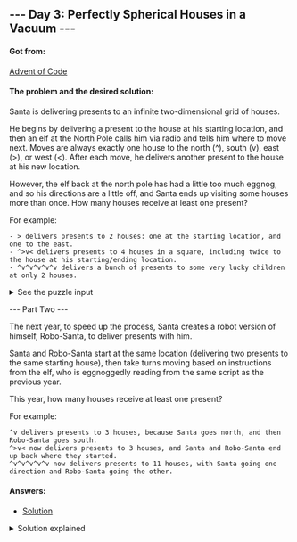 ## --- Day 3: Perfectly Spherical Houses in a Vacuum ---

#### Got from:

[Advent of Code](https://adventofcode.com)

#### The problem and the desired solution:

Santa is delivering presents to an infinite two-dimensional grid of houses.

He begins by delivering a present to the house at his starting location, and then an elf at the North Pole calls him via radio and tells him where to move next. Moves are always exactly one house to the north (^), south (v), east (>), or west (<). After each move, he delivers another present to the house at his new location.

However, the elf back at the north pole has had a little too much eggnog, and so his directions are a little off, and Santa ends up visiting some houses more than once. How many houses receive at least one present?

For example:

    - > delivers presents to 2 houses: one at the starting location, and one to the east.
    - ^>v< delivers presents to 4 houses in a square, including twice to the house at his starting/ending location.
    - ^v^v^v^v^v delivers a bunch of presents to some very lucky children at only 2 houses.

<details>
  <summary>See the puzzle input</summary>
  <p>^^<<v<<v><v^^<><>^^<v<v^>>^^^><^>v^>v><><><<vv^^<^>^^<v^>v>v^v>>>^<>v<^<v^><^>>>>><<v>>^>>^>v^>><<^>v>v<>^v^v^vvv><>^^>v><v<><>^><^^<vv^v<v>^v>>^v^>v><>v^<vv>^><<v^>vv^<<>v>>><<<>>^<vv<^<>^^vv>>>^><<<<vv^v^>>><><^>v<>^>v<v^v<^vv><^v^><<<<>^<>v>^v>v<v<v<<>v<^<<<v>>>>>^^v>vv^^<>^<>^^^^<^^^v<v^^>v<^^v^^>v>^v^^^^>><<v<>v<>^v^<v<>><>^^><<^^<^^>vv<>v^<^v<vv<<<>^>^^>^<>v^^vv<>>v><<<>vvv<>v<>><^<^v<>^vv>^^v<v<v><^<>>vv<^>>^>>vv^v<vv^vv<^<<>>^v^<>^>>>>vv>^^>v>vv>v><^vv^<<v>^<<^^<v<v>vv<v^^<>^^v>^>>v><^<<vv<<v^vv^^^v>>v<<v^><vv^><vv<^vv<<vv^v<<^v<^^v>><<v^>>^^<>v>><<v<>>^^<v>>^^>>vvv^><<<<<^<^vv<^<><v<<>^^^<<<^>^^^<v<<vv>vv<>^<>v<^v>^<<<v<v<v>>^v<>>v<<^<<v<<>^<<<><><>^>>>>^>v^v<<v<v<<>>vv<^vvv^^^^<vv>vv>^v^^v^<v^v><^vv<^vv>v<^>vv<>>^>^><vv<><^>v>^v>vvv<>^>^v<><>vv>><^v^<><><v>>v^v^><^<^>vv>v<^>vvv>v<<<<<^<v<<vv<^^^<<>>^v<vv<^<>v>^<v<>><><>^<<v>v^>^<vv>><><>>^>^>><^<v>^^>^^>^^v^^<^v^^>v^^>>><<><v<v<<v^vv<><><>^<v>^<<^^v^>v>><>^^^><^vvv<^^^^^v><<><v<^^v><><>>^>vv<vvvv<<>>><v<^^^^v<<^><v>^vv<v^^v^vv<^^>^^<v>><<v^>v<^^>^<^<v<^^v>^<<v>^>>>^v<>v<^^^>vvv^v<<^><>>><vvv^<^^^<^>>v>>><v>^^vvv^vvv<^^^^v^v^<vv^<v>^<<^>v^v^<<><>><^v><v<><<>><<<>^v>v<>^<v^v>^vv>>^<>v^^<<v><^v>>v<>>^v^^>><^>v^<^v^^>><>v^>^v^v<<<v^<v^^v<^>v<><>vv>>>>^>v<>v<<<>^^>vv^v<><v^<>^<<<<>>^^>^v<v^v<<><>^v<>>^v^<<^<^>>>^vv<><v<^^<>v^>>v<^^v<v>>>^>><<><<<>><vv<v>>^v>><^<v><vv>^vv<v<>>><>v^><>vv<^^v^^^v<>><^vvv<<^<>v>>>v>><v><>>><>><v^><v^v<v>^v>v<v>>^^<^>^>v><>vv>^v><<>>>>>>>^<<^vv^^vvvv<^^><<<v<<>vvv<>^><<v<v^v^<<v>v<>>^<vv^<v<v>^<<^^vv>v>^<vv<<>v<v^<>v>>^v^^vvvv>^^>>v^v^^><<^>v>>^^>^<^^<>v<v>vv^vv>v<v>>^v<><^vv^<vv<v^^^v<^v^>>^v>>>^^<^<^>^v^>^>>>^v>^>^^^>>^<>v^^<>^v<<^^>^^<vv<>v<^v^>><^v^>^<>>^vv^vv^>v^<vvvvvv^>><^^<^v<^<v^<<^^<<v^<^>><>v><^v^v^^^v>v^<>^<<v<^^vvv<v>^^>^v^^<><vv^v^>v^<<>>vv<>>>>v>v<>^>>>v<>^^><v<v^^^<>^<^><>^><<v>><>^<<>>><<^<vvv<^><v>>^vv^v>><v<>vv^<<^^<<><v><<^<v<vv<<^v^vv>v^>>>v<<<<v<<>v>^vv<^v><v<v>v<^>^^vv>v><v>><<v<<v^v>>><>^<>><><<^<<^v^v<<v>v>v<v<^^>vv<^v^^^<v^<<<v<>v^><^v>^<^<v>>^<<<v>>v^<><>>^v<>vvv<vvvvv<^^><^>><^^>^>^v^vv<^><<^v>><^^v>^v<>^>vvvv><^>^<<v^^vv<v^^<><>v>^>>^<^<<<^v^^^>^>>^>><><<^>v^^<v>>v<<<<vvv<vvvv^<^<v^^<>^>vvv^<vv^v^v>^<<><v><^v^v^^^>^^>^vv<>v>>v^>vv^vv>v<^v^^>>^v^v<>>^^><<v<<>><>>>^>^<>^^v^^><^<>><<^<vv^^^^^>>vv^<v^<^>>>>v<<><<^>vv>vvv>^<><>>>>vv><<v^v<^^^<<^^^vv^<v<><><<<<>><<v^<>v>v^><>v^v^^><>v>v>^^v<^v<>>^^^^^<v>><v^>^^<v>><v^^>v<^<^>>>^><^^>><<>>^><>^^^>v^^^>^^v^<>^^><^>>><><^>>v<v^>v<^><v<v^<>v<^v>v^<^vv^^><<<><><^v^<v<^^>v>v^>>^^vv^<v>^v>^<^v<>^>^><^<v>^v><^<^<>v^^>^><>>><<v><<><>v<<^v^^<^><>^<><><v>v<^^<v<v>>^^<<>>^<v>><^><^<^>^^v<>v>>><><<>^>v><><<<<v^^^^v<>>^^^v>><<^v>^>>><vv^>>^vv<^<>>^<^^<^v>v<v<<<<<>^<<^<<<<<^<^>>^><<>><>v^v>^<^>v^<><vvv^>^v^v^v><^<v<>vv<<^<>^^^<>^v>^<v^^<v^v>v<>>^>v<<>v<>v^v>v<<<>>v>vv>>v<<>v<>v<^>^>^<v>>v>^>^^^<vv>v<<>>><v>^vvv^^>^^<^vv^^^^>v>^v^>v^^v^>>^v>^vv>^^v^<<<<>^<><^<^<<^^>v^^^v<>>vvv<v>>vv><v<v>^<^v>>^v<vv^<<v<vv><^^v^v>v<>^v<<<^^v^^^<^v>v^v^v>><vvv<<>v<>^v>vv^v>vv<<^v<v>^v>v>><^v<v<>v>>>><<<><vv><>^v^<^vvv>v<>><^v>^>><v>vv<><><>v><>>><^>vv>>^<>v^>>^><<<^><<>^v^>>><><>vv>^<>^>^v^^><^>>><<>v^<^vv>^<^vv>><v<>vv<v><><<^><>v<^^<^>vv^^^^vv<<v><>vv<><v>v<>>>>^><v><>^<><>v<>><<>^^vvv>^^^<><>>vvv^v>><>vv<vv>^^^v^<<>^^v<><<^^v<>^^>^<^^v>>v^v^^>>v>>>^<<^<>^>^^v>>>><vv<<>^v<<vv><<^^vv><^>vv<>>v<v>v^>v>>v^<vv<<<v><v^>vvv^^>vv^<<v>v^>>v^<>>><><<^^<^v>^>>>v>v>^v<>vv><vv<vvv<<v>v>^v<<<>><<><><>v^>>>v^>v^>>vv^^<v>^<>>><^>v^<>^^><v>v<><<<><v^v<<<v<v^>v^v>^>v<^<>v>v^^>>v>vv^v<>>^^^^<>v^>>>>>>>><v<^<<vvv<^v^>^v<^<<>>><<<^<<^>^>v^<>^<<<>v>><^vv^>^>^>>>^<vv><v^^^<v^<v<><v^vvv<>v<vvv^vv<<<v^<^<^vvvv^<<vv<^v><<>^>^<v^v^<^>v^><>>v^>v^>^>>v<>vv^v<<>^^>>vv<>vv>>^v<^vv>^v>v<v^vvv^<<^><>v^<><vv><>v^^><<<><>^>^v^<>><vv<^>v^v>v<>><v<<^>^<vv<^v>^<<v><^<^^vv^<>><v^>^vv^<>>^^^^v>v><^^^v^<<<>^<^<<>><>>v<<^v^>><><v^>>^vv^v>vv>>>>>>^^<<>v^>v^v>^^>>><vv^^^v>^v>>^^^<>><>v^<<<v<vv^^<v^<<<>v>v^^^<vv<>>^v>^v<^<<><>vv>^^^<^^vv<v<<vv>^^>vv>v<<^>^vv><^><v>^^^^v<<vv>v^<<^^>>^^vvvv^v^>vv>>v^<v>vvv<>>^><>>v^^>>^<>>vvvv^>><v^v<^^<^vv>>v<<^<<^><v^^><v^>v^>><<<v>v>v^>^v<v^vv<^^^v<^<vvvvv<<vvv>><>v<v<v<<^v<><<>vv>><v>><^>>^^v>^>><>vv^><<>>vv<<<^<^^>^<<^>>>><v<^v<<<>>v>vv<^>^v><>>v<v^v<>v^vvvv>v^>>v><<^<v>^^v>>vv^^>v>^v>^v^^>^<^vv<v<<^>vv<<^>>^<<^^>>^<^>v^><^vv>^^v><v^>>><>v^v>^v<^><<<>vv><v>v<><>>v^<>^^>^<>^<<^>>vv^><^<v<^^vvv>>v^>>v^>v>vv><>>v<^>><<<v<<vv><v<v<v>v<v>vv^vvv^vv^>^>v><vv<v^^<>>>>vv^>^<>v<^>^<^v>vv<^<<>>^<^<vv><^^<>^<<v^v^>v<<><v>v>><^v<<^vvv>v>v<<^^<^^>v<vv<v<v^v>^^^>^>vv<v<<^^v^<v<^>^^^vv>v<>>>vv>><><^><><<<vvv<<^^v^<v^<<^>>vv>vv^v^>>><v><<v^v>>v>>vv>^^vvv^>^^>^>^>^v<<^vv^>vvv^^vv><^>^v^>^><>v<^^vv<v><v^<><^<>><v>^^v^v>v^vv<>><^v>^<^v>^<>^v>>>><<vv^^^vv^>>><vv^v>>v><^v^vv><<^v<<>^^<v><^v>vvv<><^^><<^v><>^<^v<^^<^vvvv^^>>>>vv>v>>>v<v^><<<<v>>v^><v>>vv^v<vv<>vv<>vvv>>>><>>><>^v<v^v><vvv<<v^^v^v<>>><>>^vv<<v<><<vv<v^>^^vv><^v^v<v^vvv^v>v^^^vv>^><^vvv<<>^vvv^<v<v^v>>>>^<<<><<<<<^v<^^>>>>^>^<v^^^v<vvv<vv^<>v<<<^<^>>v^<v><<><<^^vvv^>v<>>^^>v>^v>>v<v><v>>>>^<^<^>v^v<vv<>^>><>^<<^vvv^^<>^<vvv<>v^>^^<<^>^vv><vvv>>v^v^>v><v>^<^^<>^>^>>>^^vvv^<<>v^<<>><>v<^<^>v^>^vv><v<^<<<^v>^>>^<^v^<<<<^v^><v^v>v^><<v<><<v^<<^<<v<<v><v><><^^^^>v>^^<v>>v<vvv<<<>><>>^><<><^<>>^^>vv<^><^v^><vvv>>>vvv<<vv^<^^^<^>^<>>^>>^v^<^^v>^<v<<>^^v<^vv^><vvv>>^v><<^<v^<><><>>^>vv<<>^^^v^^<v<>><>>vv>v^>vvv^^v<vv<^<^>>^>>^>>v^<<<v^>v^<^v^vv^><^<^v<<v<<>v>^v^<<<v^vv<v<<>^^<v>>>^<v<^>^^v<v>>>><vv<^^<<>><<v<v>^^v^>>^^>>^v^<^v>v^v^v^v^>v^vv<><>^^<>^><^^^<<<^<v>v<<>^<^^^^^v^<^<<^^>^vv<>v^>><>>^>v>v<>^>v<v^>>><>^<><v>>>^>^>>v^><v<>v><^vv^>v<<v>v<><<vv<<v>^><^<v^>v<<v^v<<><v><>v<v><>^^<v<>><<>v>vv<<v>^v<v>vv><><>vv^<<>^>^<^>>>^v>v<^v^^^vv<>>>^<<^>>><<^^v^>v^<^v>vvv>v^^vv>^^>>v<>^<<>^<><^^v^>><>^>v>>^^^<<^^v<>^^>^<>^>><^>^vvv><^>^<^>^>>vv<^>>^v>>^<>>^^>>>v^<v>>v<<v<^>>v^^vv>v><^v^^><vv^v<^>v<<>v^^<><>^>vvv><^^^>^v^>v>>^vvv<^vv>^^>^>>v<>><<^v<<v^>^><>vv^<<^^vv><v>>^<^><^<v>^v<v>^<<>^v^^>v^>>^^^<^vv>v^>>>vv<<>v>>>^>v^^<v^v^^v^>>v<v<<v>^<<>>vv<<^v>v<<vv<<^<^v<^<><^^>v>>v>v^>><vv<^v<^>^>>v>^><<^<<>^v<v>>><^^<^<<<v^^>^>vv<<>^<>^<v^<<^v>vv>^^^v<^v><v<<<<<vv>vv>^^^^>v>v><<^<<<^vv><^<<<><v>><v^v>v<<v^^<v^>v>^v^v^<^<^vv>vvv<^^v<>v<<<<>v<v^<vvv^^^<<^<^<<>^<<><<<>v<^>^^v<^^v^>vv>vvv>v><v^^<<>>^><^>>v<<vv>v<<^^^v<<^v^^><><<<><<>v>^<<>v<<<^v>><v^v<^v<v^vv>v>><<^<><^v^^v<v>^>^>vvvv<<><<>>^<vv>^^><v<>v>v<v^^>^><>>><^><<><<<^<>v^><vv^^^^>>^v^>v^<>>v>^^><^<^v^<v^>>v>^vvv<>>v<v^v><>^vvvv<v^<<v^<<^^vv>><<<<<<v><<<v<v^v^^<v^^<>v<<<<^v<<><<v^<^><v<vv<v^v^<v^^vv<v^v<<<>^<<>vv<v<^>^<<><vv<<vv<v<^<^<>><^^<<>>>vv>>>>>>^v<v<>>v^v^^<v^<<<<>><<^v^^^<>^<vv>>>><>v^v^vvv^>>v>><v^v<<<^v>>^^<<^^vv><<<^^^<<<v><^^>>>>vvv^v<^>^^>v<^<><vv<v<>v>>>^vv<<^<v>^v^>^>^v>v>v^v^>v<<v>><>><v^^<<^>>>><<^v^<>^v<vv><>vvv^>v>v<v<v^>^<><><>^>>><v<<<v^vv><>^>^^<<v^>>v^^>^<v>><>><>v^v^^v>>>>vv>>^v<<^v^<>^>v^^>^^<<vvvvvvv>^<v^<<^<<>><<<^^^v^^^^v<^<>v<^^<>vv^^v^<>^<<^>>v>v<<<^^^^vvv^<^<><>v<<v^<^<>>><<><<<v<v<v><vv>^^<vv<<vv<<<v<^>^^vv<v<>><<>>>^v<<>^>>>v^>v>^^<>^<vv<><^>v>^>>>><>^^>v^^v>^vv^^v^><<<>>v<>v<vv<vv^v^v<^v^<^^><<<><vv^^>^<^<<>v>>>>^<<v>v<v>vv<^><^<v><<^>v>>v><<v<<^v^<>>^>>>^v^v>v^^vv^>^<^^>>^><^vv^^vv^<>>^^^^<^^><><v<>>^>>^><vv^>^vvv<^<<v^^<<<>^><>>>^^<><v<v<><<v^^^^^<^<^<<>><<>>>>^<<>>>^<^v^>><<^>>>^<<v>^>><>^<v>^<><v>^v^^vv<><^>vv^^v^<^^^v^vvv^>><>>v<<vv<>>^<^vvv<<^^><vvv^^<v<>vv^^<<>><v>><^^vvv<<<^>^<><^>vv^><^<<>vv<<v>>vv>v>v^<vv><vv><<>^^^^v^^^^<v>^<<^><><^^v^>v>^>><^><<>v^<v>>>^vvv>>^<^<>^^v^vv^^v><<vv^<>>>v<<<>v>^<>v<<>v^>^<<><<><v<v<v<>v^>v<><^^>^<^v^^><^>vv>^>vv<v<^v>vv>^^><<>vv^>^v<<^<<^<<>v<v<^<v>v>>^><v^^v^v>>>><v^v^<<<vv<<^^<>>v^v<^v>v>^^^v<v><v^^^vv<>v^v<^<>v><><v^<>>vv>v><>v>^v<><<<<<<v<>>v^vv<<<<v<<v><^<>^>><>^^vv>^<^<<>vv>>vv<vvv>><><v<>><^<v>^><^<<v>><v><v>^<v>><>v^^^^v<v^^v<>^^vv<>v<>v>^vv^><v^<<^<>^<>^^^>v^>>>v><<^>>v<^v<>^^<v<><v^v<v>v<><v<vv><<>v<^<^>v<>v^>v>^^<<<^^vv^<><<<>>v>^^<>v>>>><v<v<^^^v<v<v^><<>v^v<>v>><<<<v^<><^<<^>^<vvv<v^^v>>v^vv^><^v^^<>^^><<v^>>vv>^<v^vv<^^v<>>vvv<^v^>>^<v<v>>^>^^<<^>^>^v><>>^<^^v>^>>^^<><>>>^^>^^vvv>v<^^<>v^v^^<v<<^<v^v^<<>v^v<v<<v<>>><<^^^>>v>^vv>^>^^v<>^^<>v^^<><v<v<vvv^<vv<<>v^><<><v<>vv<<^vvvv><<<v>v>v^>v^<>v^>^<v<vvv^>^<>^>^^v<>><<<><v<^^>^v<v>^^v^v<<<^v^<>^<>v>^^>v<v<v>v>^^<<<><<^>v<v<^vv^v><^^<<vv>^<<v><>^>>>>><v^v<<<^>^v^v<<v<>vvv<<>v>v>>^v^v^>><<<<>v^<v<><<>>>^>>^>><<v>
</p>

</details>

--- Part Two ---

The next year, to speed up the process, Santa creates a robot version of himself, Robo-Santa, to deliver presents with him.

Santa and Robo-Santa start at the same location (delivering two presents to the same starting house), then take turns moving based on instructions from the elf, who is eggnoggedly reading from the same script as the previous year.

This year, how many houses receive at least one present?

For example:

    ^v delivers presents to 3 houses, because Santa goes north, and then Robo-Santa goes south.
    ^>v< now delivers presents to 3 houses, and Santa and Robo-Santa end up back where they started.
    ^v^v^v^v^v now delivers presents to 11 houses, with Santa going one direction and Robo-Santa going the other.

#### Answers:

- [Solution](day3.js)

<details>
  <summary>Solution explained</summary>
  <p>To keep the code a bit cleaner, I stored the input in a txt file and import it. Since I needed to check each character, I turned the resulting string into an array. The callenge proposes a 2D grid, so I decided to work with cartesian coodinates, each house being a pair of x and y values. </p>

  <p>Part One: I created the "trackPosition" function to iterate through the directions array and produce a new associative array with the position of each house acordingly. Also, I added a conditional to check if the position key already existed, which would add it to the position score - this would be useful in case we needed to know how many gifts each house received. Finally, since associative arrays don't respond to the length method, I turned into a numeric array to count how many houses were visited by Santa.</p>

  <p>Part Two: I started by creating the "santaWithRobotPositions" function that distributed the directions to Santa and the robot using the index of each element to take turns. Then, I applied the function used in Part One to get an array with the houses visited by each character and merge both at the end. To get the result, like in the first part, I just needed to know the length of that array.</p>

</details>

